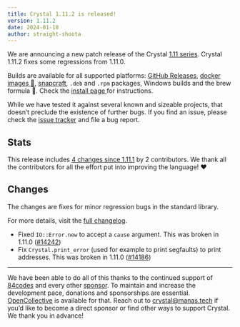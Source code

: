 ```yaml
---
title: Crystal 1.11.2 is released!
version: 1.11.2
date: 2024-01-18
author: straight-shoota
---
```

We are announcing a new patch release of the Crystal [1.11 series](/2024/01/08/1.11.0-released/). Crystal 1.11.2 fixes some regressions from 1.11.0.


Builds are available for all supported platforms: [GitHub Releases](https://github.com/crystal-lang/crystal/releases/tag/1.11.2), [docker images :whale:](https://hub.docker.com/r/crystallang/crystal/), [snapcraft](https://snapcraft.io/crystal), `.deb` and `.rpm` packages, Windows builds and the brew formula :beer:.
Check the [install page ](https://crystal-lang.org/install) for instructions.

While we have tested it against several known and sizeable projects, that doesn’t preclude the existence of further bugs. If you find an issue, please check the [issue tracker](https://github.com/crystal-lang/crystal/issues?q=is%3Aissue+is%3Aopen+sort%3Aupdated-desc) and file a bug report.

## Stats

This release includes [4 changes since 1.11.1](https://github.com/crystal-lang/crystal/pulls?q=is%3Apr+milestone%3A1.11.1)
by 2 contributors. We thank all the contributors for all the effort put into
improving the language! ❤️

## Changes

The changes are fixes for minor regression bugs in the standard library.

For more details, visit the [full changelog](https://github.com/crystal-lang/crystal/releases/tag/1.11.2).

*  Fixed `IO::Error.new` to accept a `cause` argument. This was broken in 1.11.0 ([#14242])
* Fix `Crystal.print_error` (used for example to print segfaults) to print addresses. This was broken in 1.11.0 ([#14186])

[#14242]: https://github.com/crystal-lang/crystal/pull/14242
[#14186]: https://github.com/crystal-lang/crystal/pull/14186

---

We have been able to do all of this thanks to the continued support of [84codes](https://www.84codes.com/) and every other [sponsor](/sponsors).
To maintain and increase the development pace, donations and sponsorships are
essential. [OpenCollective](https://opencollective.com/crystal-lang) is
available for that. Reach out to [crystal@manas.tech](mailto:crystal@manas.tech)
if you’d like to become a direct sponsor or find other ways to support Crystal.
We thank you in advance!